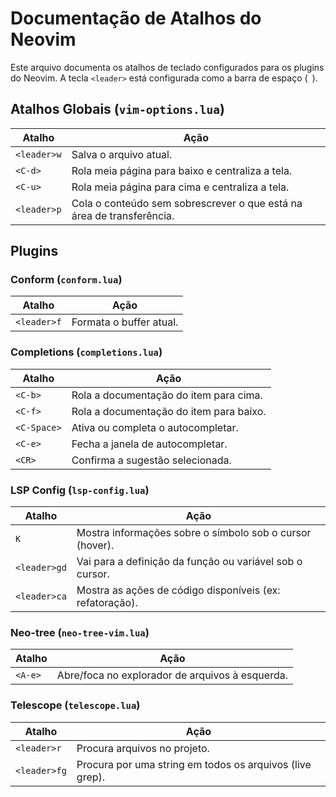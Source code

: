 # Documentação de Atalhos do Neovim

Este arquivo documenta os atalhos de teclado configurados para os plugins do Neovim. A tecla `<leader>` está configurada como a barra de espaço (` `).

## Atalhos Globais (`vim-options.lua`)

| Atalho      | Ação                                               |
|-------------|----------------------------------------------------|
| `<leader>w` | Salva o arquivo atual.                             |
| `<C-d>`     | Rola meia página para baixo e centraliza a tela.   |
| `<C-u>`     | Rola meia página para cima e centraliza a tela.    |
| `<leader>p` | Cola o conteúdo sem sobrescrever o que está na área de transferência. |

## Plugins

### Conform (`conform.lua`)

| Atalho      | Ação                  |
|-------------|-----------------------|
| `<leader>f` | Formata o buffer atual. |

### Completions (`completions.lua`)

| Atalho      | Ação                                    |
|-------------|-----------------------------------------|
| `<C-b>`     | Rola a documentação do item para cima.  |
| `<C-f>`     | Rola a documentação do item para baixo. |
| `<C-Space>` | Ativa ou completa o autocompletar.      |
| `<C-e>`     | Fecha a janela de autocompletar.        |
| `<CR>`      | Confirma a sugestão selecionada.        |

### LSP Config (`lsp-config.lua`)

| Atalho        | Ação                                                        |
|---------------|-------------------------------------------------------------|
| `K`           | Mostra informações sobre o símbolo sob o cursor (hover).    |
| `<leader>gd`  | Vai para a definição da função ou variável sob o cursor.    |
| `<leader>ca`  | Mostra as ações de código disponíveis (ex: refatoração).    |

### Neo-tree (`neo-tree-vim.lua`)

| Atalho  | Ação                                      |
|---------|-------------------------------------------|
| `<A-e>` | Abre/foca no explorador de arquivos à esquerda. |

### Telescope (`telescope.lua`)

| Atalho       | Ação                                            |
|--------------|-------------------------------------------------|
| `<leader>r`  | Procura arquivos no projeto.                    |
| `<leader>fg` | Procura por uma string em todos os arquivos (live grep). |
